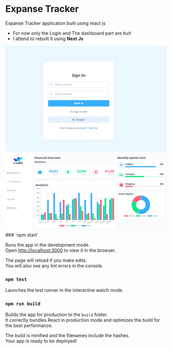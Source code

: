 # Expanse Tracker
<p> Expanse Tracker application built using react js </p>
<ul>
  <li>For now only the Login and The dashboard part are buit</li>
  <li>I attend to rebuilt it using <b>Next Js</b></li>
</ul>

<div style="dislplay:flex;">
  <img src="./img2.jpeg" alt="Login Interface"/>
  <img src="./img1.jpeg" alt="Dashboard"/>
</div>
### `npm start`

Runs the app in the development mode.<br />
Open [http://localhost:3000](http://localhost:3000) to view it in the browser.

The page will reload if you make edits.<br />
You will also see any lint errors in the console.

### `npm test`

Launches the test runner in the interactive watch mode.<br />

### `npm run build`

Builds the app for production to the `build` folder.<br />
It correctly bundles React in production mode and optimizes the build for the best performance.

The build is minified and the filenames include the hashes.<br />
Your app is ready to be deployed!
